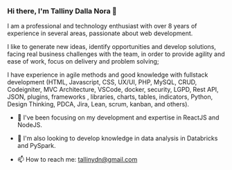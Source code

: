 ### Hi there, I'm Talliny Dalla Nora 👋

I am a professional and technology enthusiast with over 8 years of experience in several areas, passionate about web development.

I like to generate new ideas, identify opportunities and develop solutions, facing real business challenges with the team, in order to provide agility and ease of work, focus on delivery and problem solving;

I have experience in agile methods and good knowledge with fullstack development (HTML, Javascript, CSS, UX/UI, PHP, MySQL, CRUD, Codeigniter, MVC Architecture, VSCode, docker, security, LGPD, Rest API, JSON, plugins, frameworks , libraries, charts, tables, indicators, Python, Design Thinking, PDCA, Jira, Lean, scrum, kanban, and others).

- 🌱 I've been focusing on my development and expertise in ReactJS and NodeJS.
- 🌱 I'm also looking to develop knowledge in data analysis in Databricks and PySpark.

- 📫 How to reach me: tallinydn@gmail.com


<!--
**LadyArona/LadyArona** is a ✨ _special_ ✨ repository because its `README.md` (this file) appears on your GitHub profile.

Here are some ideas to get you started:

- 🔭 I’m currently working on ...
- 🌱 I’m currently learning ...
- 👯 I’m looking to collaborate on ...
- 🤔 I’m looking for help with ...
- 💬 Ask me about ...
- 📫 How to reach me: ...
- 😄 Pronouns: ...
- ⚡ Fun fact: ...
-->
